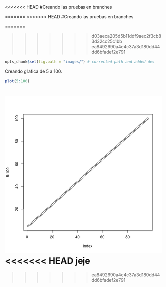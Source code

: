 <<<<<<< HEAD
#Creando las pruebas en branches

=======
<<<<<<< HEAD
#Creando las pruebas en branches

=======
>>>>>>> d03aeca205d5b11ddf9aec2f3cb83d32cc25c1bb
>>>>>>> ea8492690a4e4c37a3d180dd44dd6bfadef2e791

```r
opts_chunk$set(fig.path = "images/") # corrected path and added dev
```
Creando gŕafica de 5 a 100.

```r
plot(5:100)
```

![plot of chunk unnamed-chunk-2](images/unnamed-chunk-2-1.png) 
<<<<<<< HEAD
jeje
=======
>>>>>>> ea8492690a4e4c37a3d180dd44dd6bfadef2e791
